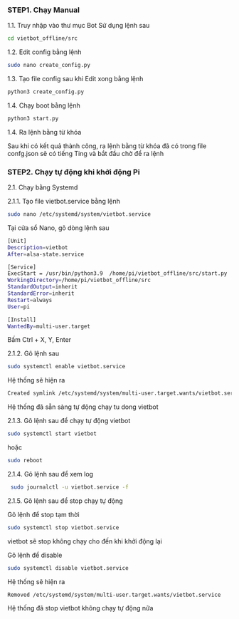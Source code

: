 
### STEP1. Chạy Manual

1.1. Truy nhập vào thư mục Bot
Sử dụng lệnh sau

```sh
cd vietbot_offline/src
```
1.2. Edit config bằng lệnh 

```sh
sudo nano create_config.py
```
1.3. Tạo file config sau khi Edit xong bằng lệnh 

```sh
python3 create_config.py
```
1.4. Chạy boot bằng lệnh 

```sh
python3 start.py
```
1.4. Ra lệnh bằng từ khóa

Sau khi có kết quả thành công, ra lệnh bằng từ khóa đã có trong file confg.json sẽ có tiếng Ting và bắt đầu chờ để ra lệnh


### STEP2.  Chạy tự động khi khởi động Pi

2.1. Chạy bằng Systemd

2.1.1. Tạo file vietbot.service bằng lệnh

```sh
sudo nano /etc/systemd/system/vietbot.service
```
Tại cửa sổ Nano, gõ dòng lệnh sau

```sh
[Unit]
Description=vietbot
After=alsa-state.service

[Service]
ExecStart = /usr/bin/python3.9  /home/pi/vietbot_offline/src/start.py
WorkingDirectory=/home/pi/vietbot_offline/src
StandardOutput=inherit
StandardError=inherit
Restart=always
User=pi

[Install]
WantedBy=multi-user.target
```
Bấm Ctrl + X, Y, Enter

2.1.2. Gõ lệnh sau

```sh
sudo systemctl enable vietbot.service
```
Hệ thống sẽ hiện ra
```sh
Created symlink /etc/systemd/system/multi-user.target.wants/vietbot.service → /etc/systemd/system/vietbot.service.
```
Hệ thống đã sẵn sàng tự động chạy tu dong vietbot

2.1.3. Gõ lệnh sau để chạy tự động vietbot
```sh
sudo systemctl start vietbot
```
hoặc
```sh
sudo reboot
```
2.1.4. Gõ lệnh sau để xem log
```sh
 sudo journalctl -u vietbot.service -f
```
2.1.5. Gõ lệnh sau để stop chạy tự động 

Gõ lệnh để stop tạm thời

```sh
sudo systemctl stop vietbot.service
```
vietbot sẽ stop không chạy cho đến khi khởi động lại

Gõ lệnh để disable

```sh
sudo systemctl disable vietbot.service
```

Hệ thống sẽ hiện ra
```sh
Removed /etc/systemd/system/multi-user.target.wants/vietbot.service
```
Hệ thống đã stop vietbot không chạy tự động nữa

